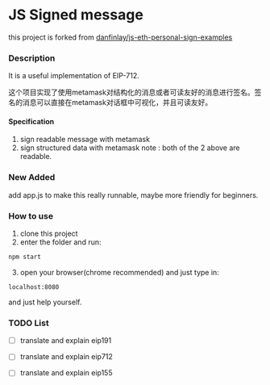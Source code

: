 # JS Signed message

this project is forked from [danfinlay/js-eth-personal-sign-examples](https://github.com/danfinlay/js-eth-personal-sign-examples)

### Description
It is a useful implementation of EIP-712.

这个项目实现了使用metamask对结构化的消息或者可读友好的消息进行签名。签名的消息可以直接在metamask对话框中可视化，并且可读友好。

#### Specification
1. sign readable message with metamask
2. sign structured data with metamask
 note : both of the 2 above are readable.

### New Added
add app.js to make this really runnable, maybe more friendly for beginners.

### How to use
1. clone this project
2. enter the folder and run:
 ```bash
 npm start
 ```
3. open your browser(chrome recommended) and just type in:
```
localhost:8080
```
and just help yourself.

### TODO List
- [ ] translate and explain eip191
- [ ] translate and explain eip712
- [ ] translate and explain eip155
 


